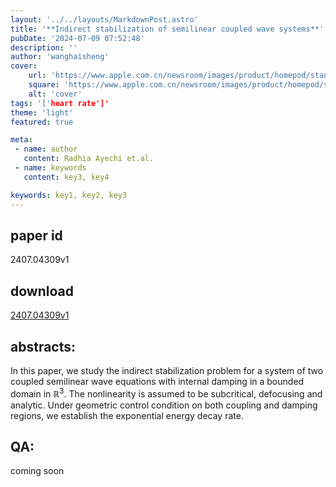 ```yaml
---
layout: '../../layouts/MarkdownPost.astro'
title: '**Indirect stabilization of semilinear coupled wave systems**'
pubDate: '2024-07-09 07:52:48'
description: ''
author: 'wanghaisheng'
cover:
    url: 'https://www.apple.com.cn/newsroom/images/product/homepod/standard/Apple-HomePod-hero-230118_big.jpg.large_2x.jpg'
    square: 'https://www.apple.com.cn/newsroom/images/product/homepod/standard/Apple-HomePod-hero-230118_big.jpg.large_2x.jpg'
    alt: 'cover'
tags: '['heart rate']' 
theme: 'light'
featured: true

meta:
 - name: author
   content: Radhia Ayechi et.al.
 - name: keywords
   content: key3, key4

keywords: key1, key2, key3
---
```


## paper id
2407.04309v1
## download
[2407.04309v1](http://arxiv.org/abs/2407.04309v1)
## abstracts:
In this paper, we study the indirect stabilization problem for a system of two coupled semilinear wave equations with internal damping in a bounded domain in $\mathbb{R}^3$. The nonlinearity is assumed to be subcritical, defocusing and analytic. Under geometric control condition on both coupling and damping regions, we establish the exponential energy decay rate.
## QA:
coming soon
